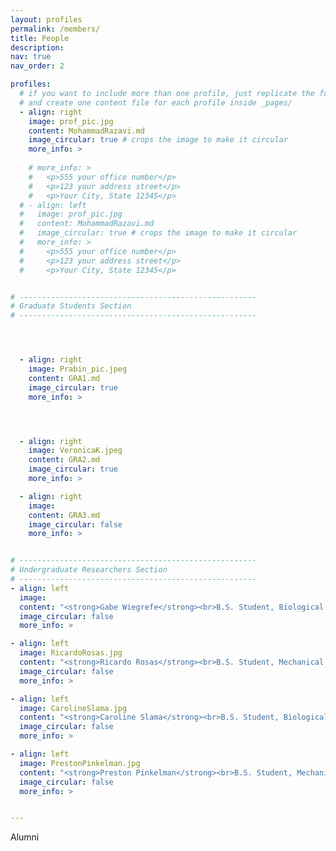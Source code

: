 ```yaml
---
layout: profiles
permalink: /members/
title: People
description: 
nav: true
nav_order: 2

profiles:
  # if you want to include more than one profile, just replicate the following block
  # and create one content file for each profile inside _pages/
  - align: right
    image: prof_pic.jpg
    content: MohammadRazavi.md
    image_circular: true # crops the image to make it circular
    more_info: >
    
    # more_info: >
    #   <p>555 your office number</p>
    #   <p>123 your address street</p>
    #   <p>Your City, State 12345</p>
  # - align: left
  #   image: prof_pic.jpg
  #   content: MohammadRazavi.md
  #   image_circular: true # crops the image to make it circular
  #   more_info: >
  #     <p>555 your office number</p>
  #     <p>123 your address street</p>
  #     <p>Your City, State 12345</p>


# -----------------------------------------------------
# Graduate Students Section
# -----------------------------------------------------




  - align: right
    image: Prabin_pic.jpeg
    content: GRA1.md
    image_circular: true
    more_info: >




  - align: right
    image: VeronicaK.jpeg
    content: GRA2.md
    image_circular: true
    more_info: >

  - align: right
    image: 
    content: GRA3.md
    image_circular: false
    more_info: >


# -----------------------------------------------------
# Undergraduate Researchers Section
# -----------------------------------------------------
- align: left
  image: 
  content: "<strong>Gabe Wiegrefe</strong><br>B.S. Student, Biological Systems Engineering"
  image_circular: false
  more_info: >

- align: left
  image: RicardoRosas.jpg
  content: "<strong>Ricardo Rosas</strong><br>B.S. Student, Mechanical Engineering"
  image_circular: false
  more_info: >

- align: left
  image: CarolineSlama.jpg
  content: "<strong>Caroline Slama</strong><br>B.S. Student, Biological Systems Engineering"
  image_circular: false
  more_info: >

- align: left
  image: PrestonPinkelman.jpg
  content: "<strong>Preston Pinkelman</strong><br>B.S. Student, Mechanical Engineering"
  image_circular: false
  more_info: >


---
```

Alumni
